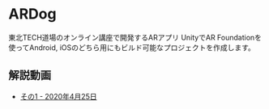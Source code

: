 # ARDog
東北TECH道場のオンライン講座で開発するARアプリ
UnityでAR Foundationを使ってAndroid, iOSのどちら用にもビルド可能なプロジェクトを作成します。

## 解説動画
- [その1 - 2020年4月25日](https://youtu.be/U9QHflTYNVQ)
